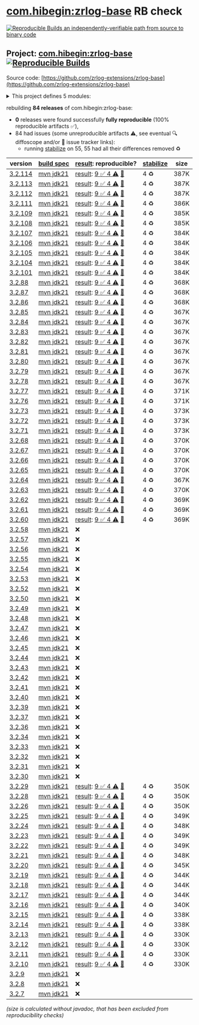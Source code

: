 [com.hibegin:zrlog-base](https://central.sonatype.com/artifact/com.hibegin/zrlog-base/versions) RB check
=======

[![Reproducible Builds](https://reproducible-builds.org/images/logos/rb.svg) an independently-verifiable path from source to binary code](https://reproducible-builds.org/)

## Project: [com.hibegin:zrlog-base](https://central.sonatype.com/artifact/com.hibegin/zrlog-base/versions) [![Reproducible Builds](https://img.shields.io/endpoint?url=https://raw.githubusercontent.com/jvm-repo-rebuild/reproducible-central/master/content/com/hibegin/zrlog-base/badge.json)](https://github.com/jvm-repo-rebuild/reproducible-central/blob/master/content/com/hibegin/zrlog-base/README.md)

Source code: [https://github.com/zrlog-extensions/zrlog-base](https://github.com/zrlog-extensions/zrlog-base)

<details><summary>This project defines 5 modules:</summary>

* [com.hibegin:zrlog-admin-token](https://central.sonatype.com/artifact/com.hibegin/zrlog-admin-token/overview)
* [com.hibegin:zrlog-base](https://central.sonatype.com/artifact/com.hibegin/zrlog-base/overview)
* [com.hibegin:zrlog-common](https://central.sonatype.com/artifact/com.hibegin/zrlog-common/overview)
* [com.hibegin:zrlog-data](https://central.sonatype.com/artifact/com.hibegin/zrlog-data/overview)
* [com.hibegin:zrlog-service](https://central.sonatype.com/artifact/com.hibegin/zrlog-service/overview)
</details>

rebuilding **84 releases** of com.hibegin:zrlog-base:
- **0** releases were found successfully **fully reproducible** (100% reproducible artifacts :white_check_mark:),
- 84 had issues (some unreproducible artifacts :warning:, see eventual :mag: diffoscope and/or :memo: issue tracker links):
  - running [stabilize](doc/stabilize.md) on 55, 55 had all their differences removed :recycle:

| version | [build spec](/BUILDSPEC.md) | [result](https://reproducible-builds.org/docs/jvm/): reproducible? | [stabilize](https://github.com/google/oss-rebuild/blob/main/cmd/stabilize/README.md) | size |
| -- | --------- | ------ | ------ | -- |
| [3.2.114](https://central.sonatype.com/artifact/com.hibegin/zrlog-base/3.2.114/pom) | [mvn jdk21](zrlog-base-3.2.114.buildspec) | [result](zrlog-base-3.2.114.buildinfo): [9 :white_check_mark:  4 :warning:](zrlog-base-3.2.114.buildcompare) [:memo:](https://github.com/zrlog-extensions/zrlog-base/pull/1) | 4 :recycle: | 387K |
| [3.2.113](https://central.sonatype.com/artifact/com.hibegin/zrlog-base/3.2.113/pom) | [mvn jdk21](zrlog-base-3.2.113.buildspec) | [result](zrlog-base-3.2.113.buildinfo): [9 :white_check_mark:  4 :warning:](zrlog-base-3.2.113.buildcompare) [:memo:](https://github.com/zrlog-extensions/zrlog-base/pull/1) | 4 :recycle: | 387K |
| [3.2.112](https://central.sonatype.com/artifact/com.hibegin/zrlog-base/3.2.112/pom) | [mvn jdk21](zrlog-base-3.2.112.buildspec) | [result](zrlog-base-3.2.112.buildinfo): [9 :white_check_mark:  4 :warning:](zrlog-base-3.2.112.buildcompare) [:memo:](https://github.com/zrlog-extensions/zrlog-base/pull/1) | 4 :recycle: | 387K |
| [3.2.111](https://central.sonatype.com/artifact/com.hibegin/zrlog-base/3.2.111/pom) | [mvn jdk21](zrlog-base-3.2.111.buildspec) | [result](zrlog-base-3.2.111.buildinfo): [9 :white_check_mark:  4 :warning:](zrlog-base-3.2.111.buildcompare) [:memo:](https://github.com/zrlog-extensions/zrlog-base/pull/1) | 4 :recycle: | 386K |
| [3.2.109](https://central.sonatype.com/artifact/com.hibegin/zrlog-base/3.2.109/pom) | [mvn jdk21](zrlog-base-3.2.109.buildspec) | [result](zrlog-base-3.2.109.buildinfo): [9 :white_check_mark:  4 :warning:](zrlog-base-3.2.109.buildcompare) [:memo:](https://github.com/zrlog-extensions/zrlog-base/pull/1) | 4 :recycle: | 385K |
| [3.2.108](https://central.sonatype.com/artifact/com.hibegin/zrlog-base/3.2.108/pom) | [mvn jdk21](zrlog-base-3.2.108.buildspec) | [result](zrlog-base-3.2.108.buildinfo): [9 :white_check_mark:  4 :warning:](zrlog-base-3.2.108.buildcompare) [:memo:](https://github.com/zrlog-extensions/zrlog-base/pull/1) | 4 :recycle: | 385K |
| [3.2.107](https://central.sonatype.com/artifact/com.hibegin/zrlog-base/3.2.107/pom) | [mvn jdk21](zrlog-base-3.2.107.buildspec) | [result](zrlog-base-3.2.107.buildinfo): [9 :white_check_mark:  4 :warning:](zrlog-base-3.2.107.buildcompare) [:memo:](https://github.com/zrlog-extensions/zrlog-base/pull/1) | 4 :recycle: | 384K |
| [3.2.106](https://central.sonatype.com/artifact/com.hibegin/zrlog-base/3.2.106/pom) | [mvn jdk21](zrlog-base-3.2.106.buildspec) | [result](zrlog-base-3.2.106.buildinfo): [9 :white_check_mark:  4 :warning:](zrlog-base-3.2.106.buildcompare) [:memo:](https://github.com/zrlog-extensions/zrlog-base/pull/1) | 4 :recycle: | 384K |
| [3.2.105](https://central.sonatype.com/artifact/com.hibegin/zrlog-base/3.2.105/pom) | [mvn jdk21](zrlog-base-3.2.105.buildspec) | [result](zrlog-base-3.2.105.buildinfo): [9 :white_check_mark:  4 :warning:](zrlog-base-3.2.105.buildcompare) [:memo:](https://github.com/zrlog-extensions/zrlog-base/pull/1) | 4 :recycle: | 384K |
| [3.2.104](https://central.sonatype.com/artifact/com.hibegin/zrlog-base/3.2.104/pom) | [mvn jdk21](zrlog-base-3.2.104.buildspec) | [result](zrlog-base-3.2.104.buildinfo): [9 :white_check_mark:  4 :warning:](zrlog-base-3.2.104.buildcompare) [:memo:](https://github.com/zrlog-extensions/zrlog-base/pull/1) | 4 :recycle: | 384K |
| [3.2.101](https://central.sonatype.com/artifact/com.hibegin/zrlog-base/3.2.101/pom) | [mvn jdk21](zrlog-base-3.2.101.buildspec) | [result](zrlog-base-3.2.101.buildinfo): [9 :white_check_mark:  4 :warning:](zrlog-base-3.2.101.buildcompare) [:memo:](https://github.com/zrlog-extensions/zrlog-base/pull/1) | 4 :recycle: | 384K |
| [3.2.88](https://central.sonatype.com/artifact/com.hibegin/zrlog-base/3.2.88/pom) | [mvn jdk21](zrlog-base-3.2.88.buildspec) | [result](zrlog-base-3.2.88.buildinfo): [9 :white_check_mark:  4 :warning:](zrlog-base-3.2.88.buildcompare) [:memo:](https://github.com/zrlog-extensions/zrlog-base/pull/1) | 4 :recycle: | 368K |
| [3.2.87](https://central.sonatype.com/artifact/com.hibegin/zrlog-base/3.2.87/pom) | [mvn jdk21](zrlog-base-3.2.87.buildspec) | [result](zrlog-base-3.2.87.buildinfo): [9 :white_check_mark:  4 :warning:](zrlog-base-3.2.87.buildcompare) [:memo:](https://github.com/zrlog-extensions/zrlog-base/pull/1) | 4 :recycle: | 368K |
| [3.2.86](https://central.sonatype.com/artifact/com.hibegin/zrlog-base/3.2.86/pom) | [mvn jdk21](zrlog-base-3.2.86.buildspec) | [result](zrlog-base-3.2.86.buildinfo): [9 :white_check_mark:  4 :warning:](zrlog-base-3.2.86.buildcompare) [:memo:](https://github.com/zrlog-extensions/zrlog-base/pull/1) | 4 :recycle: | 368K |
| [3.2.85](https://central.sonatype.com/artifact/com.hibegin/zrlog-base/3.2.85/pom) | [mvn jdk21](zrlog-base-3.2.85.buildspec) | [result](zrlog-base-3.2.85.buildinfo): [9 :white_check_mark:  4 :warning:](zrlog-base-3.2.85.buildcompare) [:memo:](https://github.com/zrlog-extensions/zrlog-base/pull/1) | 4 :recycle: | 367K |
| [3.2.84](https://central.sonatype.com/artifact/com.hibegin/zrlog-base/3.2.84/pom) | [mvn jdk21](zrlog-base-3.2.84.buildspec) | [result](zrlog-base-3.2.84.buildinfo): [9 :white_check_mark:  4 :warning:](zrlog-base-3.2.84.buildcompare) [:memo:](https://github.com/zrlog-extensions/zrlog-base/pull/1) | 4 :recycle: | 367K |
| [3.2.83](https://central.sonatype.com/artifact/com.hibegin/zrlog-base/3.2.83/pom) | [mvn jdk21](zrlog-base-3.2.83.buildspec) | [result](zrlog-base-3.2.83.buildinfo): [9 :white_check_mark:  4 :warning:](zrlog-base-3.2.83.buildcompare) [:memo:](https://github.com/zrlog-extensions/zrlog-base/pull/1) | 4 :recycle: | 367K |
| [3.2.82](https://central.sonatype.com/artifact/com.hibegin/zrlog-base/3.2.82/pom) | [mvn jdk21](zrlog-base-3.2.82.buildspec) | [result](zrlog-base-3.2.82.buildinfo): [9 :white_check_mark:  4 :warning:](zrlog-base-3.2.82.buildcompare) [:memo:](https://github.com/zrlog-extensions/zrlog-base/pull/1) | 4 :recycle: | 367K |
| [3.2.81](https://central.sonatype.com/artifact/com.hibegin/zrlog-base/3.2.81/pom) | [mvn jdk21](zrlog-base-3.2.81.buildspec) | [result](zrlog-base-3.2.81.buildinfo): [9 :white_check_mark:  4 :warning:](zrlog-base-3.2.81.buildcompare) [:memo:](https://github.com/zrlog-extensions/zrlog-base/pull/1) | 4 :recycle: | 367K |
| [3.2.80](https://central.sonatype.com/artifact/com.hibegin/zrlog-base/3.2.80/pom) | [mvn jdk21](zrlog-base-3.2.80.buildspec) | [result](zrlog-base-3.2.80.buildinfo): [9 :white_check_mark:  4 :warning:](zrlog-base-3.2.80.buildcompare) [:memo:](https://github.com/zrlog-extensions/zrlog-base/pull/1) | 4 :recycle: | 367K |
| [3.2.79](https://central.sonatype.com/artifact/com.hibegin/zrlog-base/3.2.79/pom) | [mvn jdk21](zrlog-base-3.2.79.buildspec) | [result](zrlog-base-3.2.79.buildinfo): [9 :white_check_mark:  4 :warning:](zrlog-base-3.2.79.buildcompare) [:memo:](https://github.com/zrlog-extensions/zrlog-base/pull/1) | 4 :recycle: | 367K |
| [3.2.78](https://central.sonatype.com/artifact/com.hibegin/zrlog-base/3.2.78/pom) | [mvn jdk21](zrlog-base-3.2.78.buildspec) | [result](zrlog-base-3.2.78.buildinfo): [9 :white_check_mark:  4 :warning:](zrlog-base-3.2.78.buildcompare) [:memo:](https://github.com/zrlog-extensions/zrlog-base/pull/1) | 4 :recycle: | 367K |
| [3.2.77](https://central.sonatype.com/artifact/com.hibegin/zrlog-base/3.2.77/pom) | [mvn jdk21](zrlog-base-3.2.77.buildspec) | [result](zrlog-base-3.2.77.buildinfo): [9 :white_check_mark:  4 :warning:](zrlog-base-3.2.77.buildcompare) [:memo:](https://github.com/zrlog-extensions/zrlog-base/pull/1) | 4 :recycle: | 371K |
| [3.2.76](https://central.sonatype.com/artifact/com.hibegin/zrlog-base/3.2.76/pom) | [mvn jdk21](zrlog-base-3.2.76.buildspec) | [result](zrlog-base-3.2.76.buildinfo): [9 :white_check_mark:  4 :warning:](zrlog-base-3.2.76.buildcompare) [:memo:](https://github.com/zrlog-extensions/zrlog-base/pull/1) | 4 :recycle: | 371K |
| [3.2.73](https://central.sonatype.com/artifact/com.hibegin/zrlog-base/3.2.73/pom) | [mvn jdk21](zrlog-base-3.2.73.buildspec) | [result](zrlog-base-3.2.73.buildinfo): [9 :white_check_mark:  4 :warning:](zrlog-base-3.2.73.buildcompare) [:memo:](https://github.com/zrlog-extensions/zrlog-base/pull/1) | 4 :recycle: | 373K |
| [3.2.72](https://central.sonatype.com/artifact/com.hibegin/zrlog-base/3.2.72/pom) | [mvn jdk21](zrlog-base-3.2.72.buildspec) | [result](zrlog-base-3.2.72.buildinfo): [9 :white_check_mark:  4 :warning:](zrlog-base-3.2.72.buildcompare) [:memo:](https://github.com/zrlog-extensions/zrlog-base/pull/1) | 4 :recycle: | 373K |
| [3.2.71](https://central.sonatype.com/artifact/com.hibegin/zrlog-base/3.2.71/pom) | [mvn jdk21](zrlog-base-3.2.71.buildspec) | [result](zrlog-base-3.2.71.buildinfo): [9 :white_check_mark:  4 :warning:](zrlog-base-3.2.71.buildcompare) [:memo:](https://github.com/zrlog-extensions/zrlog-base/pull/1) | 4 :recycle: | 373K |
| [3.2.68](https://central.sonatype.com/artifact/com.hibegin/zrlog-base/3.2.68/pom) | [mvn jdk21](zrlog-base-3.2.68.buildspec) | [result](zrlog-base-3.2.68.buildinfo): [9 :white_check_mark:  4 :warning:](zrlog-base-3.2.68.buildcompare) [:memo:](https://github.com/zrlog-extensions/zrlog-base/pull/1) | 4 :recycle: | 370K |
| [3.2.67](https://central.sonatype.com/artifact/com.hibegin/zrlog-base/3.2.67/pom) | [mvn jdk21](zrlog-base-3.2.67.buildspec) | [result](zrlog-base-3.2.67.buildinfo): [9 :white_check_mark:  4 :warning:](zrlog-base-3.2.67.buildcompare) [:memo:](https://github.com/zrlog-extensions/zrlog-base/pull/1) | 4 :recycle: | 370K |
| [3.2.66](https://central.sonatype.com/artifact/com.hibegin/zrlog-base/3.2.66/pom) | [mvn jdk21](zrlog-base-3.2.66.buildspec) | [result](zrlog-base-3.2.66.buildinfo): [9 :white_check_mark:  4 :warning:](zrlog-base-3.2.66.buildcompare) [:memo:](https://github.com/zrlog-extensions/zrlog-base/pull/1) | 4 :recycle: | 370K |
| [3.2.65](https://central.sonatype.com/artifact/com.hibegin/zrlog-base/3.2.65/pom) | [mvn jdk21](zrlog-base-3.2.65.buildspec) | [result](zrlog-base-3.2.65.buildinfo): [9 :white_check_mark:  4 :warning:](zrlog-base-3.2.65.buildcompare) [:memo:](https://github.com/zrlog-extensions/zrlog-base/pull/1) | 4 :recycle: | 370K |
| [3.2.64](https://central.sonatype.com/artifact/com.hibegin/zrlog-base/3.2.64/pom) | [mvn jdk21](zrlog-base-3.2.64.buildspec) | [result](zrlog-base-3.2.64.buildinfo): [9 :white_check_mark:  4 :warning:](zrlog-base-3.2.64.buildcompare) [:memo:](https://github.com/zrlog-extensions/zrlog-base/pull/1) | 4 :recycle: | 367K |
| [3.2.63](https://central.sonatype.com/artifact/com.hibegin/zrlog-base/3.2.63/pom) | [mvn jdk21](zrlog-base-3.2.63.buildspec) | [result](zrlog-base-3.2.63.buildinfo): [9 :white_check_mark:  4 :warning:](zrlog-base-3.2.63.buildcompare) [:memo:](https://github.com/zrlog-extensions/zrlog-base/pull/1) | 4 :recycle: | 370K |
| [3.2.62](https://central.sonatype.com/artifact/com.hibegin/zrlog-base/3.2.62/pom) | [mvn jdk21](zrlog-base-3.2.62.buildspec) | [result](zrlog-base-3.2.62.buildinfo): [9 :white_check_mark:  4 :warning:](zrlog-base-3.2.62.buildcompare) [:memo:](https://github.com/zrlog-extensions/zrlog-base/pull/1) | 4 :recycle: | 369K |
| [3.2.61](https://central.sonatype.com/artifact/com.hibegin/zrlog-base/3.2.61/pom) | [mvn jdk21](zrlog-base-3.2.61.buildspec) | [result](zrlog-base-3.2.61.buildinfo): [9 :white_check_mark:  4 :warning:](zrlog-base-3.2.61.buildcompare) [:memo:](https://github.com/zrlog-extensions/zrlog-base/pull/1) | 4 :recycle: | 369K |
| [3.2.60](https://central.sonatype.com/artifact/com.hibegin/zrlog-base/3.2.60/pom) | [mvn jdk21](zrlog-base-3.2.60.buildspec) | [result](zrlog-base-3.2.60.buildinfo): [9 :white_check_mark:  4 :warning:](zrlog-base-3.2.60.buildcompare) [:memo:](https://github.com/zrlog-extensions/zrlog-base/pull/1) | 4 :recycle: | 369K |
| [3.2.58](https://central.sonatype.com/artifact/com.hibegin/zrlog-base/3.2.58/pom) | [mvn jdk21](zrlog-base-3.2.58.buildspec) | :x: | |
| [3.2.57](https://central.sonatype.com/artifact/com.hibegin/zrlog-base/3.2.57/pom) | [mvn jdk21](zrlog-base-3.2.57.buildspec) | :x: | |
| [3.2.56](https://central.sonatype.com/artifact/com.hibegin/zrlog-base/3.2.56/pom) | [mvn jdk21](zrlog-base-3.2.56.buildspec) | :x: | |
| [3.2.55](https://central.sonatype.com/artifact/com.hibegin/zrlog-base/3.2.55/pom) | [mvn jdk21](zrlog-base-3.2.55.buildspec) | :x: | |
| [3.2.54](https://central.sonatype.com/artifact/com.hibegin/zrlog-base/3.2.54/pom) | [mvn jdk21](zrlog-base-3.2.54.buildspec) | :x: | |
| [3.2.53](https://central.sonatype.com/artifact/com.hibegin/zrlog-base/3.2.53/pom) | [mvn jdk21](zrlog-base-3.2.53.buildspec) | :x: | |
| [3.2.52](https://central.sonatype.com/artifact/com.hibegin/zrlog-base/3.2.52/pom) | [mvn jdk21](zrlog-base-3.2.52.buildspec) | :x: | |
| [3.2.50](https://central.sonatype.com/artifact/com.hibegin/zrlog-base/3.2.50/pom) | [mvn jdk21](zrlog-base-3.2.50.buildspec) | :x: | |
| [3.2.49](https://central.sonatype.com/artifact/com.hibegin/zrlog-base/3.2.49/pom) | [mvn jdk21](zrlog-base-3.2.49.buildspec) | :x: | |
| [3.2.48](https://central.sonatype.com/artifact/com.hibegin/zrlog-base/3.2.48/pom) | [mvn jdk21](zrlog-base-3.2.48.buildspec) | :x: | |
| [3.2.47](https://central.sonatype.com/artifact/com.hibegin/zrlog-base/3.2.47/pom) | [mvn jdk21](zrlog-base-3.2.47.buildspec) | :x: | |
| [3.2.46](https://central.sonatype.com/artifact/com.hibegin/zrlog-base/3.2.46/pom) | [mvn jdk21](zrlog-base-3.2.46.buildspec) | :x: | |
| [3.2.45](https://central.sonatype.com/artifact/com.hibegin/zrlog-base/3.2.45/pom) | [mvn jdk21](zrlog-base-3.2.45.buildspec) | :x: | |
| [3.2.44](https://central.sonatype.com/artifact/com.hibegin/zrlog-base/3.2.44/pom) | [mvn jdk21](zrlog-base-3.2.44.buildspec) | :x: | |
| [3.2.43](https://central.sonatype.com/artifact/com.hibegin/zrlog-base/3.2.43/pom) | [mvn jdk21](zrlog-base-3.2.43.buildspec) | :x: | |
| [3.2.42](https://central.sonatype.com/artifact/com.hibegin/zrlog-base/3.2.42/pom) | [mvn jdk21](zrlog-base-3.2.42.buildspec) | :x: | |
| [3.2.41](https://central.sonatype.com/artifact/com.hibegin/zrlog-base/3.2.41/pom) | [mvn jdk21](zrlog-base-3.2.41.buildspec) | :x: | |
| [3.2.40](https://central.sonatype.com/artifact/com.hibegin/zrlog-base/3.2.40/pom) | [mvn jdk21](zrlog-base-3.2.40.buildspec) | :x: | |
| [3.2.39](https://central.sonatype.com/artifact/com.hibegin/zrlog-base/3.2.39/pom) | [mvn jdk21](zrlog-base-3.2.39.buildspec) | :x: | |
| [3.2.37](https://central.sonatype.com/artifact/com.hibegin/zrlog-base/3.2.37/pom) | [mvn jdk21](zrlog-base-3.2.37.buildspec) | :x: | |
| [3.2.36](https://central.sonatype.com/artifact/com.hibegin/zrlog-base/3.2.36/pom) | [mvn jdk21](zrlog-base-3.2.36.buildspec) | :x: | |
| [3.2.34](https://central.sonatype.com/artifact/com.hibegin/zrlog-base/3.2.34/pom) | [mvn jdk21](zrlog-base-3.2.34.buildspec) | :x: | |
| [3.2.33](https://central.sonatype.com/artifact/com.hibegin/zrlog-base/3.2.33/pom) | [mvn jdk21](zrlog-base-3.2.33.buildspec) | :x: | |
| [3.2.32](https://central.sonatype.com/artifact/com.hibegin/zrlog-base/3.2.32/pom) | [mvn jdk21](zrlog-base-3.2.32.buildspec) | :x: | |
| [3.2.31](https://central.sonatype.com/artifact/com.hibegin/zrlog-base/3.2.31/pom) | [mvn jdk21](zrlog-base-3.2.31.buildspec) | :x: | |
| [3.2.30](https://central.sonatype.com/artifact/com.hibegin/zrlog-base/3.2.30/pom) | [mvn jdk21](zrlog-base-3.2.30.buildspec) | :x: | |
| [3.2.29](https://central.sonatype.com/artifact/com.hibegin/zrlog-base/3.2.29/pom) | [mvn jdk21](zrlog-base-3.2.29.buildspec) | [result](zrlog-base-3.2.29.buildinfo): [9 :white_check_mark:  4 :warning:](zrlog-base-3.2.29.buildcompare) [:memo:](https://github.com/zrlog-extensions/zrlog-base/pull/1) | 4 :recycle: | 350K |
| [3.2.28](https://central.sonatype.com/artifact/com.hibegin/zrlog-base/3.2.28/pom) | [mvn jdk21](zrlog-base-3.2.28.buildspec) | [result](zrlog-base-3.2.28.buildinfo): [9 :white_check_mark:  4 :warning:](zrlog-base-3.2.28.buildcompare) [:memo:](https://github.com/zrlog-extensions/zrlog-base/pull/1) | 4 :recycle: | 350K |
| [3.2.26](https://central.sonatype.com/artifact/com.hibegin/zrlog-base/3.2.26/pom) | [mvn jdk21](zrlog-base-3.2.26.buildspec) | [result](zrlog-base-3.2.26.buildinfo): [9 :white_check_mark:  4 :warning:](zrlog-base-3.2.26.buildcompare) [:memo:](https://github.com/zrlog-extensions/zrlog-base/pull/1) | 4 :recycle: | 350K |
| [3.2.25](https://central.sonatype.com/artifact/com.hibegin/zrlog-base/3.2.25/pom) | [mvn jdk21](zrlog-base-3.2.25.buildspec) | [result](zrlog-base-3.2.25.buildinfo): [9 :white_check_mark:  4 :warning:](zrlog-base-3.2.25.buildcompare) [:memo:](https://github.com/zrlog-extensions/zrlog-base/pull/1) | 4 :recycle: | 349K |
| [3.2.24](https://central.sonatype.com/artifact/com.hibegin/zrlog-base/3.2.24/pom) | [mvn jdk21](zrlog-base-3.2.24.buildspec) | [result](zrlog-base-3.2.24.buildinfo): [9 :white_check_mark:  4 :warning:](zrlog-base-3.2.24.buildcompare) [:memo:](https://github.com/zrlog-extensions/zrlog-base/pull/1) | 4 :recycle: | 348K |
| [3.2.23](https://central.sonatype.com/artifact/com.hibegin/zrlog-base/3.2.23/pom) | [mvn jdk21](zrlog-base-3.2.23.buildspec) | [result](zrlog-base-3.2.23.buildinfo): [9 :white_check_mark:  4 :warning:](zrlog-base-3.2.23.buildcompare) [:memo:](https://github.com/zrlog-extensions/zrlog-base/pull/1) | 4 :recycle: | 349K |
| [3.2.22](https://central.sonatype.com/artifact/com.hibegin/zrlog-base/3.2.22/pom) | [mvn jdk21](zrlog-base-3.2.22.buildspec) | [result](zrlog-base-3.2.22.buildinfo): [9 :white_check_mark:  4 :warning:](zrlog-base-3.2.22.buildcompare) [:memo:](https://github.com/zrlog-extensions/zrlog-base/pull/1) | 4 :recycle: | 349K |
| [3.2.21](https://central.sonatype.com/artifact/com.hibegin/zrlog-base/3.2.21/pom) | [mvn jdk21](zrlog-base-3.2.21.buildspec) | [result](zrlog-base-3.2.21.buildinfo): [9 :white_check_mark:  4 :warning:](zrlog-base-3.2.21.buildcompare) [:memo:](https://github.com/zrlog-extensions/zrlog-base/pull/1) | 4 :recycle: | 348K |
| [3.2.20](https://central.sonatype.com/artifact/com.hibegin/zrlog-base/3.2.20/pom) | [mvn jdk21](zrlog-base-3.2.20.buildspec) | [result](zrlog-base-3.2.20.buildinfo): [9 :white_check_mark:  4 :warning:](zrlog-base-3.2.20.buildcompare) [:memo:](https://github.com/zrlog-extensions/zrlog-base/pull/1) | 4 :recycle: | 345K |
| [3.2.19](https://central.sonatype.com/artifact/com.hibegin/zrlog-base/3.2.19/pom) | [mvn jdk21](zrlog-base-3.2.19.buildspec) | [result](zrlog-base-3.2.19.buildinfo): [9 :white_check_mark:  4 :warning:](zrlog-base-3.2.19.buildcompare) [:memo:](https://github.com/zrlog-extensions/zrlog-base/pull/1) | 4 :recycle: | 344K |
| [3.2.18](https://central.sonatype.com/artifact/com.hibegin/zrlog-base/3.2.18/pom) | [mvn jdk21](zrlog-base-3.2.18.buildspec) | [result](zrlog-base-3.2.18.buildinfo): [9 :white_check_mark:  4 :warning:](zrlog-base-3.2.18.buildcompare) [:memo:](https://github.com/zrlog-extensions/zrlog-base/pull/1) | 4 :recycle: | 344K |
| [3.2.17](https://central.sonatype.com/artifact/com.hibegin/zrlog-base/3.2.17/pom) | [mvn jdk21](zrlog-base-3.2.17.buildspec) | [result](zrlog-base-3.2.17.buildinfo): [9 :white_check_mark:  4 :warning:](zrlog-base-3.2.17.buildcompare) [:memo:](https://github.com/zrlog-extensions/zrlog-base/pull/1) | 4 :recycle: | 344K |
| [3.2.16](https://central.sonatype.com/artifact/com.hibegin/zrlog-base/3.2.16/pom) | [mvn jdk21](zrlog-base-3.2.16.buildspec) | [result](zrlog-base-3.2.16.buildinfo): [9 :white_check_mark:  4 :warning:](zrlog-base-3.2.16.buildcompare) [:memo:](https://github.com/zrlog-extensions/zrlog-base/pull/1) | 4 :recycle: | 340K |
| [3.2.15](https://central.sonatype.com/artifact/com.hibegin/zrlog-base/3.2.15/pom) | [mvn jdk21](zrlog-base-3.2.15.buildspec) | [result](zrlog-base-3.2.15.buildinfo): [9 :white_check_mark:  4 :warning:](zrlog-base-3.2.15.buildcompare) [:memo:](https://github.com/zrlog-extensions/zrlog-base/pull/1) | 4 :recycle: | 338K |
| [3.2.14](https://central.sonatype.com/artifact/com.hibegin/zrlog-base/3.2.14/pom) | [mvn jdk21](zrlog-base-3.2.14.buildspec) | [result](zrlog-base-3.2.14.buildinfo): [9 :white_check_mark:  4 :warning:](zrlog-base-3.2.14.buildcompare) [:memo:](https://github.com/zrlog-extensions/zrlog-base/pull/1) | 4 :recycle: | 338K |
| [3.2.13](https://central.sonatype.com/artifact/com.hibegin/zrlog-base/3.2.13/pom) | [mvn jdk21](zrlog-base-3.2.13.buildspec) | [result](zrlog-base-3.2.13.buildinfo): [9 :white_check_mark:  4 :warning:](zrlog-base-3.2.13.buildcompare) [:memo:](https://github.com/zrlog-extensions/zrlog-base/pull/1) | 4 :recycle: | 330K |
| [3.2.12](https://central.sonatype.com/artifact/com.hibegin/zrlog-base/3.2.12/pom) | [mvn jdk21](zrlog-base-3.2.12.buildspec) | [result](zrlog-base-3.2.12.buildinfo): [9 :white_check_mark:  4 :warning:](zrlog-base-3.2.12.buildcompare) [:memo:](https://github.com/zrlog-extensions/zrlog-base/pull/1) | 4 :recycle: | 330K |
| [3.2.11](https://central.sonatype.com/artifact/com.hibegin/zrlog-base/3.2.11/pom) | [mvn jdk21](zrlog-base-3.2.11.buildspec) | [result](zrlog-base-3.2.11.buildinfo): [9 :white_check_mark:  4 :warning:](zrlog-base-3.2.11.buildcompare) [:memo:](https://github.com/zrlog-extensions/zrlog-base/pull/1) | 4 :recycle: | 330K |
| [3.2.10](https://central.sonatype.com/artifact/com.hibegin/zrlog-base/3.2.10/pom) | [mvn jdk21](zrlog-base-3.2.10.buildspec) | [result](zrlog-base-3.2.10.buildinfo): [9 :white_check_mark:  4 :warning:](zrlog-base-3.2.10.buildcompare) [:memo:](https://github.com/zrlog-extensions/zrlog-base/pull/1) | 4 :recycle: | 330K |
| [3.2.9](https://central.sonatype.com/artifact/com.hibegin/zrlog-base/3.2.9/pom) | [mvn jdk21](zrlog-base-3.2.9.buildspec) | :x: | |
| [3.2.8](https://central.sonatype.com/artifact/com.hibegin/zrlog-base/3.2.8/pom) | [mvn jdk21](zrlog-base-3.2.8.buildspec) | :x: | |
| [3.2.7](https://central.sonatype.com/artifact/com.hibegin/zrlog-base/3.2.7/pom) | [mvn jdk21](zrlog-base-3.2.7.buildspec) | :x: | |

<i>(size is calculated without javadoc, that has been excluded from reproducibility checks)</i>
